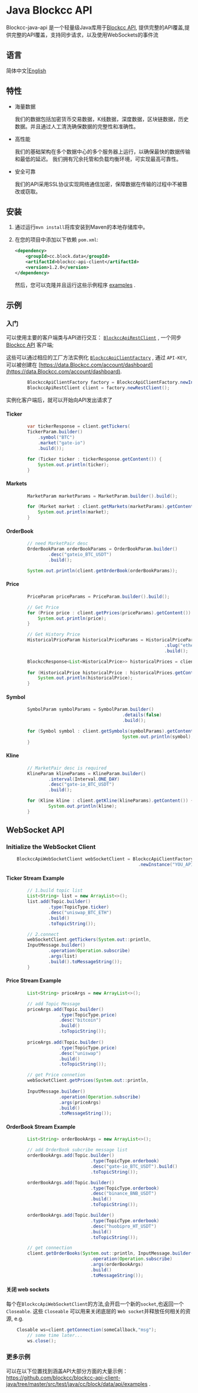 # Java Blockcc API

Blockcc-java-api 是一个轻量级Java库用于[Blockcc API](https://blockcc.gitee.io/blockcc-api-document/zh_CN/),
提供完整的API覆盖,提供完整的API覆盖，支持同步请求，以及使用WebSockets的事件流

## 语言

简体中文|[English](https://github.com/blockcc/blockcc-api-client-java/blob/master/README.md)

## 特性

- 海量数据
  
  我们的数据包括加密货币交易数据，K线数据，深度数据，区块链数据，历史数据。并且通过人工清洗确保数据的完整性和准确性。

- 高性能

  我们的基础架构在多个数据中心的多个服务器上运行，以确保最快的数据传输和最低的延迟。 我们拥有冗余托管和负载均衡环境，可实现最高可靠性。

- 安全可靠

  我们的API采用SSL协议实现网络通信加密，保障数据在传输的过程中不被篡改或窃取。

## 安装

1. 通过运行`mvn install`将库安装到Maven的本地存储库中。

2. 在您的项目中添加以下依赖 `pom.xml`:

   ```xml
   <dependency>
       <groupId>cc.block.data</groupId>
       <artifactId>blockcc-api-client</artifactId>
       <version>1.2.0</version>
   </dependency>
   ```

   然后，您可以克隆并且运行这些示例程序 [examples](https://github.com/blockcc/blockcc-api-client-java/tree/master/src/test/java/cc/block/data/api/examples)
   .

## 示例

### 入门

可以使用主要的客户端类与API进行交互： [`BlockccApiRestClient`](https://github.com/blockcc/blockcc-api-client-java/blob/master/src/main/java/cc/block/data/api/BlockccApiRestClient.java) , 一个同步 [Blockcc API](https://blockcc.gitee.io/blockcc-api-document/zh_CN/#rest-api-2) 客户端;

这些可以通过相应的工厂方法实例化 [`BlockccApiClientFactory`](https://github.com/blockcc/blockcc-api-client-java/blob/master/src/main/java/cc/block/data/api/BlockccApiClientFactory.java) , 通过 `API-KEY`, 可以被创建在 [https://data.Blockcc.com/account/dashboard](https://data.Blockcc.com/account/dashboard).

```java
        BlockccApiClientFactory factory = BlockccApiClientFactory.newInstance("YOU_API_KEY");
        BlockccApiRestClient client = factory.newRestClient();
```

实例化客户端后，就可以开始向API发出请求了

#### Ticker

```java
        var tickerResponse = client.getTickers(
        TickerParam.builder()
            .symbol("BTC")
            .market("gate-io")
            .build());

        for (Ticker ticker : tickerResponse.getContent()) {
            System.out.println(ticker);
        }
```

#### Markets

```java
        MarketParam marketParams = MarketParam.builder().build();

        for (Market market : client.getMarkets(marketParams).getContent()) {
            System.out.println(market);
        }
```

#### OrderBook

```java
        // need MarketPair desc
        OrderBookParam orderBookParams = OrderBookParam.builder()
                .desc("gateio_BTC_USDT")
                .build();

        System.out.println(client.getOrderBook(orderBookParams));
```

#### Price

```java
        PriceParam priceParams = PriceParam.builder().build();

        // Get Price
        for (Price price : client.getPrices(priceParams).getContent()) {
            System.out.println(price);
        }

        // Get History Price
        HistoricalPriceParam historicalPriceParams = HistoricalPriceParam.builder()
                                                            .slug("ethereum")
                                                            .build();

        BlockccResponse<List<HistoricalPrice>> historicalPrices = client.getHistoricalPrice(historicalPriceParams);
        
        for (HistoricalPrice historicalPrice : historicalPrices.getContent()) {
            System.out.println(historicalPrice);
        }
```

#### Symbol

```java
        SymbolParam symbolParams = SymbolParam.builder()
                                            .details(false)
                                            .build();

        for (Symbol symbol : client.getSymbols(symbolParams).getContent()) {
                                            System.out.println(symbol);
        }
```

#### Kline

```java
        // MarketPair desc is required
        KlineParam klineParams = KlineParam.builder()
                .interval(Interval.ONE_DAY)
                .desc("gate-io_BTC_USDT")
                .build();

        for (Kline kline : client.getKline(klineParams).getContent()) {
                System.out.println(kline);
        }
```

## WebSocket API

### Initialize the WebSocket Client

```java
    BlockccApiWebSocketClient webSocketClient = BlockccApiClientFactory
                                                  .newInstance("YOU_API_KEY").newWebSocketClient();
```

#### Ticker Stream Example

```java
        // 1.build topic list
        List<String> list = new ArrayList<>();
        list.add(Topic.builder()
                .type(TopicType.ticker)
                .desc("uniswap_BTC_ETH")
                .build()
                .toTopicString());

        // 2.connect 
        webSocketClient.getTickers(System.out::println,
        InputMessage.builder()
                .operation(Operation.subscribe)
                .args(list)
                .build().toMessageString());
        }
```

#### Price Stream Example

```java
        List<String> priceArgs = new ArrayList<>();

        // add Topic Message
        priceArgs.add(Topic.builder()
                    .type(TopicType.price)
                    .desc("bitcoin")
                    .build()
                    .toTopicString());
        
        priceArgs.add(Topic.builder()
                    .type(TopicType.price)
                    .desc("uniswap")
                    .build()
                    .toTopicString());

        // get Price connetion
        webSocketClient.getPrices(System.out::println,
        
        InputMessage.builder()
                    .operation(Operation.subscribe)
                    .args(priceArgs)
                    .build()
                    .toMessageString());
```

#### OrderBook Stream Example

```java
        List<String> orderBookArgs = new ArrayList<>();

        // add OrderBook subcribe message list
        orderBookArgs.add(Topic.builder()
                                .type(TopicType.orderbook)
                                .desc("gate-io_BTC_USDT").build()
                                .toTopicString());

        orderBookArgs.add(Topic.builder()
                                .type(TopicType.orderbook)
                                .desc("binance_BNB_USDT")
                                .build()
                                .toTopicString());

        orderBookArgs.add(Topic.builder()
                                .type(TopicType.orderbook)
                                .desc("huobipro_HT_USDT")
                                .build()
                                .toTopicString());

        // get connection
        client.getOrderBooks(System.out::println, InputMessage.builder()
                                .operation(Operation.subscribe)
                                .args(orderBookArgs)
                                .build()
                                .toMessageString());
```

#### 关闭 web sockets

每个在`BlockccApiWebSocketClient`的方法,会开启一个新的`socket`,也返回一个 `Closeable`. 这些 `Closeable` 可以用来关闭底层的 `Web socket`并释放任何相关的资源,
e.g.

```java
    Closable ws=client.getConnection(someCallback,"msg");
        // some time later...
        ws.close();
```

### 更多示例

可以在以下位置找到涵盖API大部分方面的大量示例： https://github.com/blockcc/blockcc-api-client-java/tree/master/src/test/java/cc/block/data/api/examples
.
